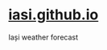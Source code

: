 [iasi.github.io](http://iasi.github.io)
=======================================

Iași weather forecast